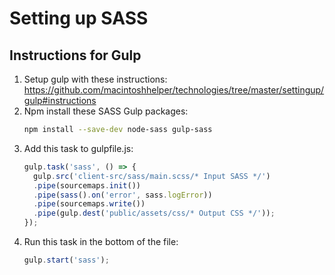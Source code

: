 # Setting up SASS

## Instructions for Gulp

1. Setup gulp with these instructions: https://github.com/macintoshhelper/technologies/tree/master/settingup/gulp#instructions
1. Npm install these SASS Gulp packages:
    ```bash
    npm install --save-dev node-sass gulp-sass
    ```
1. Add this task to gulpfile.js:
    ```js
    gulp.task('sass', () => {
      gulp.src('client-src/sass/main.scss/* Input SASS */')
      .pipe(sourcemaps.init())
      .pipe(sass().on('error', sass.logError))
      .pipe(sourcemaps.write())
      .pipe(gulp.dest('public/assets/css/* Output CSS */'));
    });
    ```
1. Run this task in the bottom of the file:
    ```js
    gulp.start('sass');
    ```
